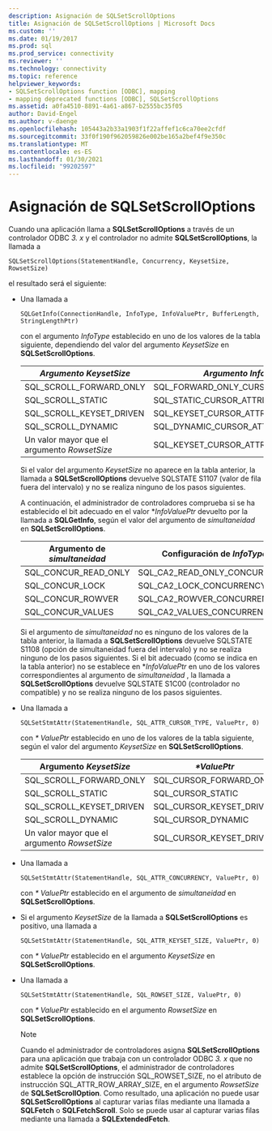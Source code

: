 ```yaml
---
description: Asignación de SQLSetScrollOptions
title: Asignación de SQLSetScrollOptions | Microsoft Docs
ms.custom: ''
ms.date: 01/19/2017
ms.prod: sql
ms.prod_service: connectivity
ms.reviewer: ''
ms.technology: connectivity
ms.topic: reference
helpviewer_keywords:
- SQLSetScrollOptions function [ODBC], mapping
- mapping deprecated functions [ODBC], SQLSetScrollOptions
ms.assetid: a0fa4510-8891-4a61-a867-b2555bc35f05
author: David-Engel
ms.author: v-daenge
ms.openlocfilehash: 105443a2b33a1903f1f22affef1c6ca70ee2cfdf
ms.sourcegitcommit: 33f0f190f962059826e002be165a2bef4f9e350c
ms.translationtype: MT
ms.contentlocale: es-ES
ms.lasthandoff: 01/30/2021
ms.locfileid: "99202597"
---
```

# <a name="sqlsetscrolloptions-mapping"></a>Asignación de SQLSetScrollOptions
Cuando una aplicación llama a **SQLSetScrollOptions** a través de un controlador ODBC *3. x* y el controlador no admite **SQLSetScrollOptions**, la llamada a  
  
```  
SQLSetScrollOptions(StatementHandle, Concurrency, KeysetSize, RowsetSize)  
```  
  
 el resultado será el siguiente:  
  
-   Una llamada a  
  
    ```  
    SQLGetInfo(ConnectionHandle, InfoType, InfoValuePtr, BufferLength, StringLengthPtr)  
    ```  
  
     con el argumento *InfoType* establecido en uno de los valores de la tabla siguiente, dependiendo del valor del argumento *KeysetSize* en **SQLSetScrollOptions**.  
  
    |*Argumento KeysetSize*|*Argumento InfoType*|  
    |---------------------------|-------------------------|  
    |SQL_SCROLL_FORWARD_ONLY|SQL_FORWARD_ONLY_CURSOR_ATTRIBUTES2|  
    |SQL_SCROLL_STATIC|SQL_STATIC_CURSOR_ATTRIBUTES2|  
    |SQL_SCROLL_KEYSET_DRIVEN|SQL_KEYSET_CURSOR_ATTRIBUTES2|  
    |SQL_SCROLL_DYNAMIC|SQL_DYNAMIC_CURSOR_ATTRIBUTES2|  
    |Un valor mayor que el argumento *RowsetSize*|SQL_KEYSET_CURSOR_ATTRIBUTES2|  
  
     Si el valor del argumento *KeysetSize* no aparece en la tabla anterior, la llamada a **SQLSetScrollOptions** devuelve SQLSTATE S1107 (valor de fila fuera del intervalo) y no se realiza ninguno de los pasos siguientes.  
  
     A continuación, el administrador de controladores comprueba si se ha establecido el bit adecuado en el valor **InfoValuePtr* devuelto por la llamada a **SQLGetInfo**, según el valor del argumento de *simultaneidad* en **SQLSetScrollOptions**.  
  
    |Argumento de *simultaneidad*|Configuración de *InfoType*|  
    |----------------------------|------------------------|  
    |SQL_CONCUR_READ_ONLY|SQL_CA2_READ_ONLY_CONCURRENCY|  
    |SQL_CONCUR_LOCK|SQL_CA2_LOCK_CONCURRENCY|  
    |SQL_CONCUR_ROWVER|SQL_CA2_ROWVER_CONCURRENCY|  
    |SQL_CONCUR_VALUES|SQL_CA2_VALUES_CONCURRENCY|  
  
     Si el argumento de *simultaneidad* no es ninguno de los valores de la tabla anterior, la llamada a **SQLSetScrollOptions** devuelve SQLSTATE S1108 (opción de simultaneidad fuera del intervalo) y no se realiza ninguno de los pasos siguientes. Si el bit adecuado (como se indica en la tabla anterior) no se establece en **InfoValuePtr* en uno de los valores correspondientes al argumento de *simultaneidad* , la llamada a **SQLSetScrollOptions** devuelve SQLSTATE S1C00 (controlador no compatible) y no se realiza ninguno de los pasos siguientes.  
  
-   Una llamada a  
  
    ```  
    SQLSetStmtAttr(StatementHandle, SQL_ATTR_CURSOR_TYPE, ValuePtr, 0)  
    ```  
  
     con *\* ValuePtr* establecido en uno de los valores de la tabla siguiente, según el valor del argumento *KeysetSize* en **SQLSetScrollOptions**.  
  
    |Argumento *KeysetSize*|*\*ValuePtr*|  
    |---------------------------|------------------|  
    |SQL_SCROLL_FORWARD_ONLY|SQL_CURSOR_FORWARD_ONLY|  
    |SQL_SCROLL_STATIC|SQL_CURSOR_STATIC|  
    |SQL_SCROLL_KEYSET_DRIVEN|SQL_CURSOR_KEYSET_DRIVEN|  
    |SQL_SCROLL_DYNAMIC|SQL_CURSOR_DYNAMIC|  
    |Un valor mayor que el argumento *RowsetSize*|SQL_CURSOR_KEYSET_DRIVEN|  
  
-   Una llamada a  
  
    ```  
    SQLSetStmtAttr(StatementHandle, SQL_ATTR_CONCURRENCY, ValuePtr, 0)  
    ```  
  
     con *\* ValuePtr* establecido en el argumento de *simultaneidad* en **SQLSetScrollOptions**.  
  
-   Si el argumento *KeysetSize* de la llamada a **SQLSetScrollOptions** es positivo, una llamada a  
  
    ```  
    SQLSetStmtAttr(StatementHandle, SQL_ATTR_KEYSET_SIZE, ValuePtr, 0)  
    ```  
  
     con *\* ValuePtr* establecido en el argumento *KeysetSize* en **SQLSetScrollOptions**.  
  
-   Una llamada a  
  
    ```  
    SQLSetStmtAttr(StatementHandle, SQL_ROWSET_SIZE, ValuePtr, 0)  
    ```  
  
     con *\* ValuePtr* establecido en el argumento *RowsetSize* en **SQLSetScrollOptions**.  
  
    > [!NOTE]  
    >  Cuando el administrador de controladores asigna **SQLSetScrollOptions** para una aplicación que trabaja con un controlador ODBC *3. x* que no admite **SQLSetScrollOptions**, el administrador de controladores establece la opción de instrucción SQL_ROWSET_SIZE, no el atributo de instrucción SQL_ATTR_ROW_ARRAY_SIZE, en el argumento *RowsetSize* de **SQLSetScrollOption**. Como resultado, una aplicación no puede usar **SQLSetScrollOptions** al capturar varias filas mediante una llamada a **SQLFetch** o **SQLFetchScroll**. Solo se puede usar al capturar varias filas mediante una llamada a **SQLExtendedFetch**.
